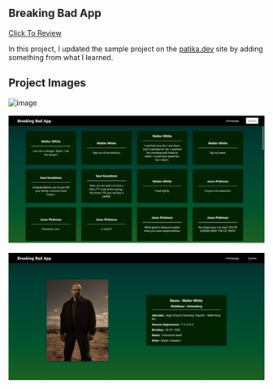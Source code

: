 ## Breaking Bad App

[Click To Review](https://atifsimsek.github.io/react-breaking-bad-app/)

In this project, I updated the sample project on the [patika.dev](https://www.patika.dev/tr) site by adding something from what I learned.


## Project Images

![image](src/img/img-1.png)
<br>
<br>
![image](src/img/img-2.png)
<br>
<br>
![image](src/img/img-3.png)
